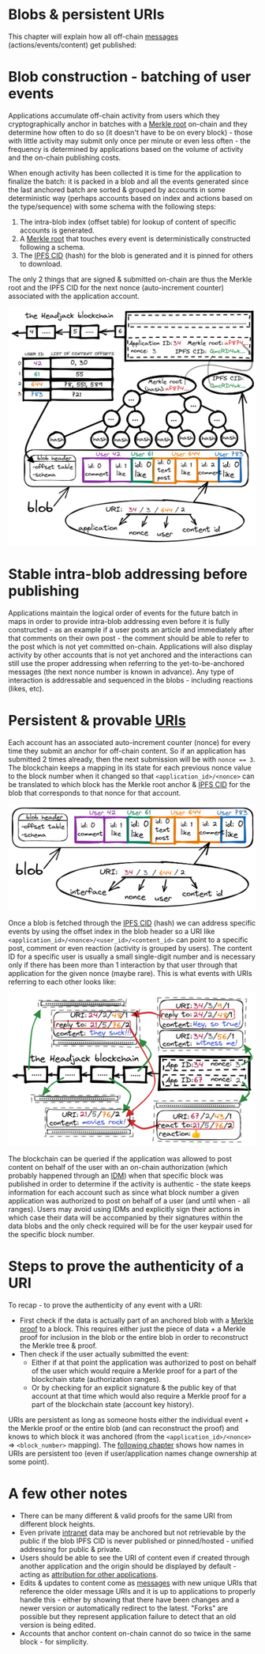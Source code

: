 # Blobs & persistent URIs

This chapter will explain how all off-chain [messages](messages.md) (actions/events/content) get published:

<!-- toc -->

# Blob construction - batching of user events

Applications accumulate off-chain activity from users which they cryptographically anchor in batches with a [Merkle root](https://en.wikipedia.org/wiki/Merkle_tree) on-chain and they determine how often to do so (it doesn't have to be on every block) - those with little activity may submit only once per minute or even less often - the frequency is determined by applications based on the volume of activity and the on-chain publishing costs.

When enough activity has been collected it is time for the application to finalize the batch: it is packed in a blob and all the events generated since the last anchored batch are sorted & grouped by accounts in some deterministic way (perhaps accounts based on index and actions based on the type/sequence) with some schema with the following steps:

1. The intra-blob index (offset table) for lookup of content of specific accounts is generated.
2. A [Merkle root](https://en.wikipedia.org/wiki/Merkle_tree) that touches every event is deterministically constructed following a schema.
3. The [IPFS CID](https://docs.ipfs.io/concepts/content-addressing/) (hash) for the blob is generated and it is pinned for others to download.

The only 2 things that are signed & submitted on-chain are thus the Merkle root and the IPFS CID for the next nonce (auto-increment counter) associated with the application account.

<img src="images/blob_structure.png">

<!-- <object width=100% data="images/blob_structure.svg"></object> -->

# Stable intra-blob addressing before publishing

Applications maintain the logical order of events for the future batch in maps in order to provide intra-blob addressing even before it is fully constructed - as an example if a user posts an article and immediately after that comments on their own post - the comment should be able to refer to the post which is not yet committed on-chain. Applications will also display activity by other accounts that is not yet anchored and the interactions can still use the proper addressing when referring to the yet-to-be-anchored messages (the next nonce number is known in advance). Any type of interaction is addressable and sequenced in the blobs - including reactions (likes, etc).

# Persistent & provable [URIs](https://en.wikipedia.org/wiki/Uniform_Resource_Identifier)

Each account has an associated auto-increment counter (nonce) for every time they submit an anchor for off-chain content. So if an application has submitted 2 times already, then the next submission will be with `nonce == 3`. The blockchain keeps a mapping in its state for each previous nonce value to the block number when it changed so that `<application_id>/<nonce>` can be translated to which block has the Merkle root anchor & [IPFS CID](https://docs.ipfs.io/concepts/content-addressing/) for the blob that corresponds to that nonce for that account.

<!-- The 2 can be extracted from the block. -->

<img src="images/blob_URI.png">

Once a blob is fetched through the [IPFS CID](https://docs.ipfs.io/concepts/content-addressing/) (hash) we can address specific events by using the offset index in the blob header so a URI like `<application_id>/<nonce>/<user_id>/<content_id>` can point to a specific post, comment or even reaction (activity is grouped by users). The content ID for a specific user is usually a small single-digit number and is necessary only if there has been more than 1 interaction by that user through that application for the given nonce (maybe rare). This is what events with URIs referring to each other looks like:

<img src="images/content_references.png">

The blockchain can be queried if the application was allowed to post content on behalf of the user with an on-chain authorization (which probably happened through an [IDM](IDM.md)) when that specific block was published in order to determine if the activity is authentic - the state keeps information for each account such as since what block number a given application was authorized to post on behalf of a user (and until when - all ranges). Users may avoid using IDMs and explicitly sign their actions in which case their data will be accompanied by their signatures within the data blobs and the only check required will be for the user keypair used for the specific block number.

# Steps to prove the authenticity of a URI

To recap - to prove the authenticity of any event with a URI:
- First check if the data is actually part of an anchored blob with a [Merkle proof](https://medium.com/crypto-0-nite/merkle-proofs-explained-6dd429623dc5) to a block. This requires either just the piece of data + a Merkle proof for inclusion in the blob or the entire blob in order to reconstruct the Merkle tree & proof.
- Then check if the user actually submitted the event:
    - Either if at that point the application was authorized to post on behalf of the user which would require a Merkle proof for a part of the blockchain state (authorization ranges).
    - Or by checking for an explicit signature & the public key of that account at that time which would also require a Merkle proof for a part of the blockchain state (account key history).

URIs are persistent as long as someone hosts either the individual event + the Merkle proof or the entire blob (and can reconstruct the proof) and knows to which block it was anchored (from the `<application_id>/<nonce>` => `<block_number>` mapping). The [following chapter](names_and_paths.md) shows how names in URIs are persistent too (even if user/application names change ownership at some point).

# A few other notes

- There can be many different & valid proofs for the same URI from different block heights.
- Even private [intranet](https://en.wikipedia.org/wiki/Intranet) data may be anchored but not retrievable by the public if the blob IPFS CID is never published or pinned/hosted - unified addressing for public & private.
- Users should be able to see the URI of content even if created through another application and the origin should be displayed by default - acting as [attribution for other applications](business_models.md).
- Edits & updates to content come as [messages](messages.md) with new unique URIs that reference the older message URIs and it is up to applications to properly handle this - either by showing that there have been changes and a newer version or automatically redirect to the latest. "Forks" are possible but they represent application failure to detect that an old version is being edited.
- Accounts that anchor content on-chain cannot do so twice in the same block - for simplicity.

<!--
# On proof permanence

One thing to consider is if a user revokes the authorization of an application to post on their behalf retroactively - not just going forward but also invalidating all anchored content & follow/unfollow events for the last couple of days through that application. This would mean that cached Merkle proofs for such invalidated content will no longer be valid and the latest state of the blockchain will refuse to produce new such proofs, but the cached proofs could mislead someone. Retroactive revocation can happen only up to `X` days to limit the scope of changes to cached proofs & what infrastructure would need to handle but still give enough time for anyone to react in case an application has posted fraudulent activity on their behalf - a **mostly theoretical concern**. Proofs for blocks older than `X` days are therefore considered permanent.
-->